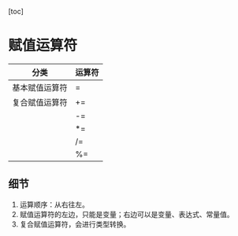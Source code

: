 [toc]

# 赋值运算符

| 分类           | 运算符 |
| -------------- | ------ |
| 基本赋值运算符 | =      |
| 复合赋值运算符 | +=     |
|                | -=     |
|                | *=     |
|                | /=     |
|                | %=     |

## 细节

1. 运算顺序：从右往左。
2. 赋值运算符的左边，只能是变量；右边可以是变量、表达式、常量值。
3. 复合赋值运算符，会进行类型转换。
